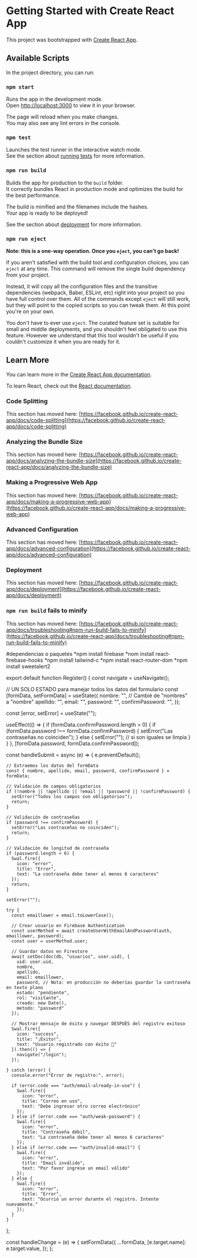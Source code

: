 # Getting Started with Create React App

This project was bootstrapped with [Create React App](https://github.com/facebook/create-react-app).

## Available Scripts

In the project directory, you can run:

### `npm start`

Runs the app in the development mode.\
Open [http://localhost:3000](http://localhost:3000) to view it in your browser.

The page will reload when you make changes.\
You may also see any lint errors in the console.

### `npm test`

Launches the test runner in the interactive watch mode.\
See the section about [running tests](https://facebook.github.io/create-react-app/docs/running-tests) for more information.

### `npm run build`

Builds the app for production to the `build` folder.\
It correctly bundles React in production mode and optimizes the build for the best performance.

The build is minified and the filenames include the hashes.\
Your app is ready to be deployed!

See the section about [deployment](https://facebook.github.io/create-react-app/docs/deployment) for more information.

### `npm run eject`

**Note: this is a one-way operation. Once you `eject`, you can't go back!**

If you aren't satisfied with the build tool and configuration choices, you can `eject` at any time. This command will remove the single build dependency from your project.

Instead, it will copy all the configuration files and the transitive dependencies (webpack, Babel, ESLint, etc) right into your project so you have full control over them. All of the commands except `eject` will still work, but they will point to the copied scripts so you can tweak them. At this point you're on your own.

You don't have to ever use `eject`. The curated feature set is suitable for small and middle deployments, and you shouldn't feel obligated to use this feature. However we understand that this tool wouldn't be useful if you couldn't customize it when you are ready for it.

## Learn More

You can learn more in the [Create React App documentation](https://facebook.github.io/create-react-app/docs/getting-started).

To learn React, check out the [React documentation](https://reactjs.org/).

### Code Splitting

This section has moved here: [https://facebook.github.io/create-react-app/docs/code-splitting](https://facebook.github.io/create-react-app/docs/code-splitting)

### Analyzing the Bundle Size

This section has moved here: [https://facebook.github.io/create-react-app/docs/analyzing-the-bundle-size](https://facebook.github.io/create-react-app/docs/analyzing-the-bundle-size)

### Making a Progressive Web App

This section has moved here: [https://facebook.github.io/create-react-app/docs/making-a-progressive-web-app](https://facebook.github.io/create-react-app/docs/making-a-progressive-web-app)

### Advanced Configuration

This section has moved here: [https://facebook.github.io/create-react-app/docs/advanced-configuration](https://facebook.github.io/create-react-app/docs/advanced-configuration)

### Deployment

This section has moved here: [https://facebook.github.io/create-react-app/docs/deployment](https://facebook.github.io/create-react-app/docs/deployment)

### `npm run build` fails to minify

This section has moved here: [https://facebook.github.io/create-react-app/docs/troubleshooting#npm-run-build-fails-to-minify](https://facebook.github.io/create-react-app/docs/troubleshooting#npm-run-build-fails-to-minify)



#dependencias o paquetes 
*npm install firebase
*nom install react-firebase-hooks
*npm install tailwind-c
*npm install react-router-dom 
*npm install sweetalert2




export default function Register() {
  const navigate = useNavigate();

  // UN SOLO ESTADO para manejar todos los datos del formulario
  const [formData, setFormData] = useState({
    nombre: "", // Cambié de "nombres" a "nombre"
    apellido: "",
    email: "",
    password: "",
    confirmPassword: "",
  });

  const [error, setError] = useState("");

  useEffect(() => {
    if (formData.confirmPassword.length > 0) {
      if (formData.password !== formData.confirmPassword) {
        setError("Las contraseñas no coinciden");
      } else {
        setError(""); // si son iguales se limpia
      }
    }
  }, [formData.password, formData.confirmPassword]);

  const handleSubmit = async (e) => {
    e.preventDefault();
    
    // Extraemos los datos del formData
    const { nombre, apellido, email, password, confirmPassword } = formData;

    // Validación de campos obligatorios
    if (!nombre || !apellido || !email || !password || !confirmPassword) {
      setError("Todos los campos son obligatorios");
      return;
    }

    // Validación de contraseñas
    if (password !== confirmPassword) {
      setError("Las contraseñas no coinciden");
      return;
    }

    // Validación de longitud de contraseña
    if (password.length < 6) {
      Swal.fire({
        icon: "error",
        title: "Error",
        text: "La contraseña debe tener al menos 6 caracteres"
      });
      return;
    }

    setError("");

    try {
      const emaillower = email.toLowerCase();
      
      // Crear usuario en Firebase Authentication
      const userMethod = await createUserWithEmailAndPassword(auth, emaillower, password);
      const user = userMethod.user;

      // Guardar datos en Firestore
      await setDoc(doc(db, "usuarios", user.uid), {
        uid: user.uid,
        nombre,
        apellido,
        email: emaillower,
        password, // Nota: en producción no deberías guardar la contraseña en texto plano
        estado: "pendiente",
        rol: "visitante",
        creado: new Date(),
        metodo: "password"
      });

      // Mostrar mensaje de éxito y navegar DESPUÉS del registro exitoso
      Swal.fire({
        icon: "success",
        title: "¡Éxito!",
        text: "Usuario registrado con éxito 🎉"
      }).then(() => {
        navigate("/login");
      });

    } catch (error) {
      console.error("Error de registro:", error);

      if (error.code === "auth/email-already-in-use") {
        Swal.fire({
          icon: "error",
          title: "Correo en uso",
          text: "Debe ingresar otro correo electrónico"
        });
      } else if (error.code === "auth/weak-password") {
        Swal.fire({
          icon: "error",
          title: "Contraseña débil",
          text: "La contraseña debe tener al menos 6 caracteres"
        });
      } else if (error.code === "auth/invalid-email") {
        Swal.fire({
          icon: "error",
          title: "Email inválido",
          text: "Por favor ingrese un email válido"
        });
      } else {
        Swal.fire({
          icon: "error",
          title: "Error",
          text: "Ocurrió un error durante el registro. Intente nuevamente."
        });
      }
    }
  };

  const handleChange = (e) => {
    setFormData({
      ...formData,
      [e.target.name]: e.target.value,
    });
  };

  